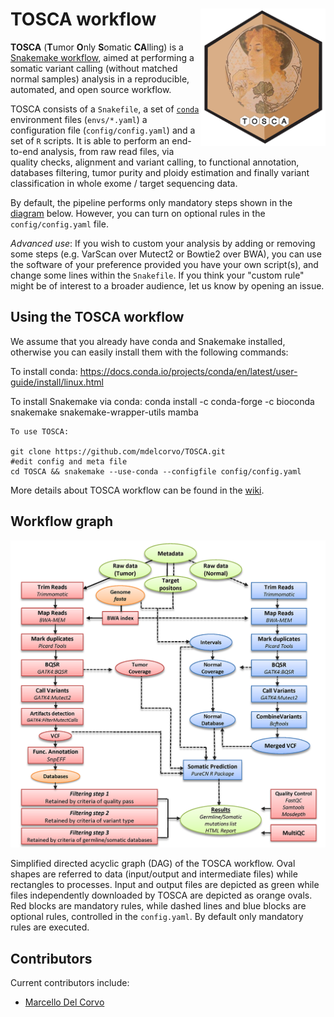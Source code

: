 # TOSCA workflow <img src="img/tosca_image.png" width="200" align="right" />

**TOSCA** (**T**umor **O**nly **S**omatic **CA**lling) is a [Snakemake workflow](https://snakemake.readthedocs.io/en/stable/index.html), aimed at performing a somatic variant calling (without matched normal samples) analysis in a reproducible, automated, and open source workflow.

TOSCA consists of a `Snakefile`, a set of [`conda`](https://conda.io/docs/) environment files (`envs/*.yaml`) a configuration file (`config/config.yaml`) and a set of `R` scripts. It is able to perform an end-to-end analysis, from raw read files, via quality checks, alignment and variant calling, to functional annotation, databases filtering, tumor purity and ploidy estimation and finally variant classification in whole exome / target sequencing data.  

By default, the pipeline performs only mandatory steps shown in the [diagram](img/dag_tosca.png) below. However, you can turn on optional rules in the `config/config.yaml` file. 

*Advanced use*: If you wish to custom your analysis by adding or removing some steps (e.g. VarScan over Mutect2 or Bowtie2 over BWA), you can use the software of your preference provided you have your own script(s), and change some lines within the `Snakefile`. If you think your "custom rule" might be of interest to a broader audience, let us know by opening an issue.


## Using the TOSCA workflow

We assume that you already have conda and Snakemake installed, otherwise you can easily install them with the following commands:

To install conda: https://docs.conda.io/projects/conda/en/latest/user-guide/install/linux.html

To install Snakemake via conda: conda install -c conda-forge -c bioconda snakemake snakemake-wrapper-utils mamba
```
To use TOSCA:

git clone https://github.com/mdelcorvo/TOSCA.git
#edit config and meta file
cd TOSCA && snakemake --use-conda --configfile config/config.yaml
```

More details about TOSCA workflow can be found in the [wiki](https://github.com/mdelcorvo/TOSCA/wiki).

## Workflow graph
![DAG](img/dag_tosca.png) 

Simplified directed acyclic graph (DAG) of the TOSCA workflow. 
Oval shapes are referred to data (input/output and intermediate files) while rectangles to processes. Input and output files are depicted as green while files independently downloaded by TOSCA are depicted as orange ovals. Red blocks are mandatory rules, while dashed lines and blue blocks are optional rules, controlled in the `config.yaml`. By default only mandatory rules are executed.

## Contributors
Current contributors include:

- [Marcello Del Corvo](https://github.com/mdelcorvo)
